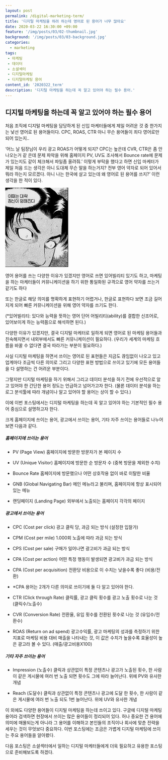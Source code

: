 ```yaml
---
layout: post
permalink: /digital-marketing-term/
title: '디지털 마케팅을 하려 하는데 영어로 된 용어가 너무 많아요'
date: 2020-03-22 16:30:00 +09:00
feature: '/img/posts/03/02-thumbnail.jpg'
background: '/img/posts/03/03-background.jpg'
categories:
  - marketing
tags:
 - 마케팅
 - 데이터
 - 소셜섹터
 - 디지털마케팅
 - 디지털마케팅 용어
content_id: '2020322_term'
description: '디지털 마케팅을 하는데 꼭 알고 있어야 하는 필수 용어.'
---
```


## 디지털 마케팅을 하는데 꼭 알고 있어야 하는 필수 용어



처음 조직에 디지털 마케팅을 담당하게 된 신입 마케터들에게 제일 어려운 것 중 한가지는 낯선 영어로 된 용어들이다. CPC, ROAS, CTR 아니 무슨 용어들이 죄다 영어로만 되어 있는지..

‘어느 날 팀장님이 우리 광고 ROAS가 어떻게 되지? CPC는 높은데 CVR, CTR은 좀 안나오는거 같 은데 문제 파악을 위해 홈페이지 PV, UV도 조사해서 Bounce rate에 문제가 있는지도 같이 체크해서 파일좀 올려줘.’ 이렇게 부탁을 했다고 하면 신입 마케터가 제일 처음 드는 생각은 아니 도대체 무슨 말을 하는거지? 전부 영어 약자로 되어 있어서 뭐라 하는지 모르겠다. 아니 나는 한국에 살고 있는데 왜 영어로 된 용어를 쓰지?’ 이런 생각을 한 적이 있다.

![panic](/img/posts/03/03.jfif)

영어 용어를 쓰는 다양한 이유가 있겠지만 영어로 쓰면 있어빌리티 있기도 하고, 마케팅을 하는 마케터들이 커뮤니케이션을 하기 위한 통일화된 규격으로 영어 약자를 쓰는거 같기도 하다

또는 한글로 해당 의미를 명확하게 표현하기 어렵거나, 한글로 표현하다 보면 조금 길어지게 되어 빠른 커뮤니케이션을 위해 영어 약자를 쓰기도 한다.

(*있어빌리티: 있다와 능력을 뜻하는 영어 단어 어빌리티(ability)를 결합한 신조어로, 있어보이게 하는 능력쯤으로 해석하면 된다.)

다양한 이유가 있겠지만, 결국 디지털 마케터로 일하게 되면 영어로 된 마케팅 용어들과 친숙해지면서 내외부에서도 빠른 커뮤니케이션이 필요하다. (우리가 세계의 마케팅 흐름을 바꿀 수 없다면 결국 따라가는 부분이 필요하다.)

사실 디지털 마케팅을 하면서 쓰이는 영어로 된 표현들은 지금도 끊임없이 나오고 있고 업계마다 조금씩 다른 의미로 그리고 다양한 표현 방법으로 쓰이고 있기에 모든 용어들을 다 설명하는 건 어려운 부분이다.

그렇지만 디지털 마케팅을 하기 위해서 그리고 데이터 분석을 하기 전에 우선적으로 알고 있어야 한 간단한 용어 정도는 언급하고 넘어가고자 한다. (물론 데이터 분석을 하는 로그 분석툴에 따라 개념이나 알고 있어야 할 용어는 상이 할 수 있다.)

이에 이번 포스팅에서는 디지털 마케팅을 하는데 꼭 알고 있어야 하는 기본적인 필수 용어 중심으로 설명하고자 한다.

크게 홈페이지에 쓰이는 용어, 광고에서 쓰이는 용어, 기타 자주 쓰이는 용어들로 나누어 보면 다음과 같다.

##### 홈페이지에 쓰이는 용어

- PV (Page View)  홈페이지에 방문한 방문자가 본 페이지 수

- UV (Unique Visitor) 홈페이지에 방문한 순 방문자 수 (중복 방문을 제외한 수치)

- Bounce Rate 홈페이지에 방문했으나 어떤 상호작용 없이 바로 이탈한 비율

- GNB (Global Navigating Bar) 메인 메뉴라고 불리며, 홈페이지에 항상 표시되어 있는 메뉴

- 랜딩페이지 (Landing Page) 외부에서 노출되는 홈페이지 각각의 페이지



##### 광고에서 쓰이는 용어

- CPC (Cost per click) 광고 클릭 당, 과금 되는 방식 (설정한 입찰가)

- CPM (Cost per mile) 1.000회 노출에 따라 과금 되는 방식

- CPS (Cost per sale) 구매가 일어나면 광고비가 과금 되는 방식

- CPA (Cost per action) 어떤 특정 행동이 발생되면 광고비가 과금 되는 방식

- CPA (Cost per acquisition) 전환당 비용으로 이 수치는 낮을수록 좋다 (비용/전환)

- *CPA 용어는 2개가 다른 의미로 쓰이기에 둘 다 알고 있어야 한다.

- CTR (Click through Rate) 클릭률, 광고 클릭 횟수를 광고 노출 횟수로 나눈 것 (클릭수/노출수)

- CVR (Conversion Rate) 전환율, 유입 횟수를 전환된 횟수로 나눈 것 (유입수/전환수)

- ROAS (Return on ad spend) 광고수익률, 광고 마케팅의 성과를 측정하기 위한 지표로 마케팅 비용 대비 매출을 나타내는 것, 이 값은 수치가 높을수록 효율성이 높은 광고라 볼 수 있다. (매출/광고비용X100)



##### 기타 자주 쓰이는 용어

- Impression (노출수) 클릭과 상관없이 특정 콘텐츠나 광고가 노출된 횟수, 한 사람이 같은 게시물에 여러 번 노출 되면 횟수도 그에 따라 늘어난다. 위에 PV와 유사한 개념

- Reach (도달수) 클릭과 상관없이 특정 콘텐츠나 광고에 도달 한 횟수, 한 사람이 같은 게시물에 여러 번 노출 되도 1번 늘어난다. 위에 UV와 유사한 개념

이 외에도 다양한 용어들이 디지털 마케팅을 하는데 쓰이고 있다. 구글에 디지털 마케팅 용어라 검색하면 현장에서 쓰이는 많은 용어들이 정리되어 있다. 허나 중요한 건 용어에 의미에 매몰되는게 아니라 그 용어를 이해하고 본인들의 조직이나 회사에 맞춘 전략을 세우는 것이 무엇보다 중요하다. 이번 포스팅에는 조금은 가볍게 디지털 마케팅에 쓰이는 주요 용어들을 알아봤다.

다음 포스팅은 소셜섹터에서 일하는 디지털 마케터들에게 더욱 필요하고 유용한 포스팅으로 준비해보도록 하겠다.
